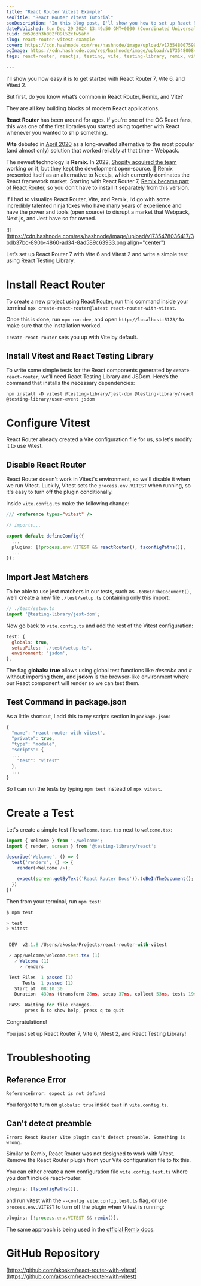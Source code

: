 ```yaml
---
title: "React Router Vitest Example"
seoTitle: "React Router Vitest Tutorial"
seoDescription: "In this blog post, I'll show you how to set up React Router 7, Vite 6, and Vitest 2 for testing React applications"
datePublished: Sun Dec 29 2024 13:49:50 GMT+0000 (Coordinated Universal Time)
cuid: cm59o3h3b002f09l52cfw5ahn
slug: react-router-vitest-example
cover: https://cdn.hashnode.com/res/hashnode/image/upload/v1735480075993/c3ed7505-e19e-4786-a9bc-43d8e872c929.png
ogImage: https://cdn.hashnode.com/res/hashnode/image/upload/v1735480084283/75570ea3-feda-48c3-b149-7e1e22ca3ec5.png
tags: react-router, reactjs, testing, vite, testing-library, remix, vitest

---
```


I'll show you how easy it is to get started with React Router 7, Vite 6, and Vitest 2.

But first, do you know what’s common in React Router, Remix, and Vite?

They are all key building blocks of modern React applications.

**React Router** has been around for ages. If you’re one of the OG React fans, this was one of the first libraries you started using together with React whenever you wanted to ship something.

**Vite** debuted in [April 2020](https://en.wikipedia.org/wiki/Vite_\(software\)) as a long-awaited alternative to the most popular (and almost only) solution that worked reliably at that time - Webpack.

The newest technology is **Remix**. In 2022, [Shopify acquired the team](https://en.wikipedia.org/wiki/Remix_\(web_framework\)) working on it, but they kept the development open-source. 👏 Remix presented itself as an alternative to Next.js, which currently dominates the React framework market. Starting with React Router 7, [Remix became part of React Router](https://remix.run/blog/react-router-v7), so you don’t have to install it separately from this version.

If I had to visualize React Router, Vite, and Remix, I’d go with some incredibly talented ninja foxes who have many years of experience and have the power and tools (open source) to disrupt a market that Webpack, Next.js, and Jest have so far owned.

![](https://cdn.hashnode.com/res/hashnode/image/upload/v1735478036417/3bdb37bc-890b-4860-ad34-8ad589c63933.png align="center")

Let’s set up React Router 7 with Vite 6 and Vitest 2 and write a simple test using React Testing Library.

# Install React Router

To create a new project using React Router, run this command inside your terminal `npx create-react-router@latest react-router-with-vitest`.

Once this is done, run `npm run dev`, and open `http://localhost:5173/` to make sure that the installation worked.

`create-react-router` sets you up with Vite by default.

## Install Vitest and React Testing Library

To write some simple tests for the React components generated by `create-react-router`, we’ll need React Testing Library and JSDom. Here’s the command that installs the necessary dependencies:

`npm install -D vitest @testing-library/jest-dom @testing-library/react @testing-library/user-event jsdom`

# Configure Vitest

React Router already created a Vite configuration file for us, so let's modify it to use Vitest.

## Disable React Router

React Router doesn't work in Vitest's environment, so we'll disable it when we run Vitest. Luckily, Vitest sets the `process.env.VITEST` when running, so it's easy to turn off the plugin conditionally.

Inside `vite.config.ts` make the following change:

```TypeScript
/// <reference types="vitest" /> 

// imports...

export default defineConfig({
  ...
  plugins: [!process.env.VITEST && reactRouter(), tsconfigPaths()],
  ...
});
```

## Import Jest Matchers

To be able to use jest matchers in our tests, such as `.toBeInTheDocument()`, we'll create a new file `./test/setup.ts` containing only this import:

```javascript
// ./test/setup.ts
import '@testing-library/jest-dom';
```

Now go back to `vite.config.ts` and add the rest of the Vitest configuration:

```javascript
test: {
  globals: true,
  setupFiles: './test/setup.ts',
  environment: 'jsdom',
},
```

The flag **globals: true** allows using global test functions like *describe* and *it* without importing them, and **jsdom** is the browser-like environment where our React component will render so we can test them.

## Test Command in package.json

As a little shortcut, I add this to my scripts section in `package.json`:

```javascript
{
  "name": "react-router-with-vitest",
  "private": true,
  "type": "module",
  "scripts": {
  ...
    "test": "vitest"
  },
  ...
}
```

So I can run the tests by typing `npm test` instead of `npx vitest`.

# Create a Test

Let's create a simple test file `welcome.test.tsx` next to `welcome.tsx`:

```javascript
import { Welcome } from './welcome';
import { render, screen } from '@testing-library/react';

describe('Welcome', () => {
  test('renders', () => {
    render(<Welcome />);

    expect(screen.getByText('React Router Docs')).toBeInTheDocument();
  })
})
```

Then from your terminal, run `npm test`:

```javascript
$ npm test

> test
> vitest


 DEV  v2.1.8 /Users/akoskm/Projects/react-router-with-vitest

 ✓ app/welcome/welcome.test.tsx (1)
   ✓ Welcome (1)
     ✓ renders

 Test Files  1 passed (1)
      Tests  1 passed (1)
   Start at  08:10:30
   Duration  439ms (transform 28ms, setup 37ms, collect 53ms, tests 19ms, environment 162ms, prepare 34ms)

 PASS  Waiting for file changes...
       press h to show help, press q to quit
```

Congratulations!

You just set up React Router 7, Vite 6, Vitest 2, and React Testing Library!

# Troubleshooting

## Reference Error

`ReferenceError: expect is not defined`

You forgot to turn on `globals: true` inside `test` in `vite.config.ts`.

## Can't detect preamble

`Error: React Router Vite plugin can't detect preamble. Something is wrong.`

Similar to Remix, React Router was not designed to work with Vitest. Remove the React Router plugin from your Vite configuration file to fix this.

You can either create a new configuration file `vite.config.test.ts` where you don't include react-router:

```javascript
plugins: [tsconfigPaths()],
```

and run vitest with the `--config vite.config.test.ts` flag, or use `process.env.VITEST` to turn off the plugin when Vitest is running:

```javascript
plugins: [!process.env.VITEST && remix()],
```

The same approach is being used in the [official Remix docs](https://remix.run/docs/en/main/guides/vite#plugin-usage-with-other-vite-based-tools-eg-vitest-storybook).

# GitHub Repository

[https://github.com/akoskm/react-router-with-vitest](https://github.com/akoskm/react-router-with-vitest)
